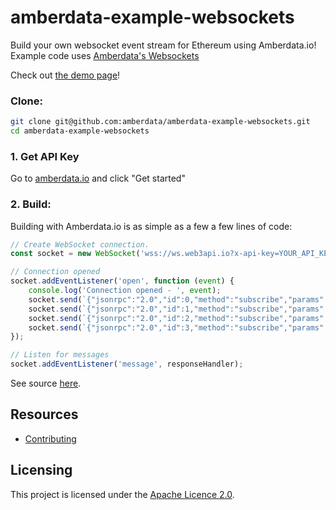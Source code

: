 # amberdata-example-websockets
Build your own websocket event stream for Ethereum using Amberdata.io! Example code uses [Amberdata's Websockets](https://docs.amberdata.io/reference#connection)

Check out [the demo page](https://amberdata.github.io/amberdata-example/amberdata-example-websockets/)!

### Clone:
```bash
git clone git@github.com:amberdata/amberdata-example-websockets.git
cd amberdata-example-websockets
```

### 1. Get API Key

Go to [amberdata.io](https://amberdata.io/pricing) and click "Get started"

### 2. Build:

Building with Amberdata.io is as simple as a few a few lines of code:

```js
// Create WebSocket connection.
const socket = new WebSocket('wss://ws.web3api.io?x-api-key=YOUR_API_KEY_HERE');

// Connection opened
socket.addEventListener('open', function (event) {
    console.log('Connection opened - ', event);
    socket.send(`{"jsonrpc":"2.0","id":0,"method":"subscribe","params":["block"]}`);
    socket.send(`{"jsonrpc":"2.0","id":1,"method":"subscribe","params":["uncle"]}`);
    socket.send(`{"jsonrpc":"2.0","id":2,"method":"subscribe","params":["transaction"]}`);
    socket.send(`{"jsonrpc":"2.0","id":3,"method":"subscribe","params":["function"]}`);
});

// Listen for messages
socket.addEventListener('message', responseHandler);
```

See source [here](https://github.com/amberdata/amberdata-example/blob/0c63f4a0a1ea54d8744bf79b39eee58fd0eea34e/amberdata-example-websockets/index.js#L35-L60).

## Resources

- [Contributing](./CONTRIBUTING.md)

## Licensing

This project is licensed under the [Apache Licence 2.0](./LICENSE).

